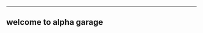 --------------------------------------
welcome to alpha garage
--------------------------------------

